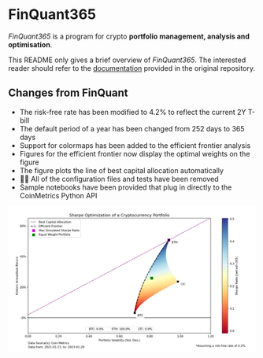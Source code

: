# FinQuant365
*FinQuant365* is a program for crypto **portfolio management, analysis and optimisation**.

This README only gives a brief overview of *FinQuant365*. The interested reader should refer to the [documentation](https://finquant.readthedocs.io "FinQuant Documentation") provided in the original repository.

## Changes from FinQuant
- The risk-free rate has been modified to 4.2% to reflect the current 2Y T-bill
- The default period of a year has been changed from 252 days to 365 days
- Support for colormaps has been added to the efficient frontier analysis
- Figures for the efficient frontier now display the optimal weights on the figure
- The figure plots the line of best capital allocation automatically
- 🫣🫣 All of the configuration files and tests have been removed
- Sample notebooks have been provided that plug in directly to the CoinMetrics Python API

![example](./images/example-output-s1674949855418483.png)

